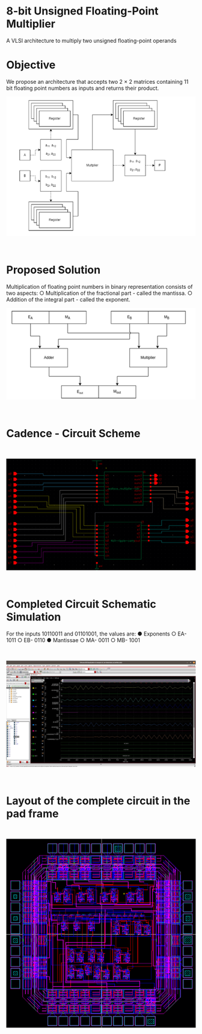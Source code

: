 # 8-bit Unsigned Floating-Point Multiplier

A VLSI architecture to multiply two unsigned floating-point operands
# Objective 
We propose an architecture that accepts two 2 × 2 matrices containing 11
bit floating point numbers as inputs and returns their product.
<br />

 ![alt text](https://github.com/tahenan/Cadence-VLSI-Design/blob/main/photos/vls1.png)

<br />

# Proposed Solution
Multiplication of floating point numbers in binary representation consists of two aspects:
 ○ Multiplication of the fractional part - called the mantissa.
 ○ Addition of the integral part - called the exponent.
<br />

 ![alt text](https://github.com/tahenan/Cadence-VLSI-Design/blob/main/photos/vls5.png)

<br />

# Cadence - Circuit Scheme 
<br />

 ![alt text](https://github.com/tahenan/Cadence-VLSI-Design/blob/main/photos/vls4.png)

<br />

# Completed Circuit Schematic Simulation 
For the inputs 10110011 and 01101001, the values are:
 ● Exponents
    ○ EA- 1011
    ○ EB- 0110
 ● Mantissae
    ○ MA- 0011
    ○ MB- 1001

<br />

 ![alt text](https://github.com/tahenan/Cadence-VLSI-Design/blob/main/photos/vls6.png)

<br />

# Layout of the complete circuit in the pad frame

<br />

 ![alt text](https://github.com/tahenan/Cadence-VLSI-Design/blob/main/photos/vls3.png)

<br />




